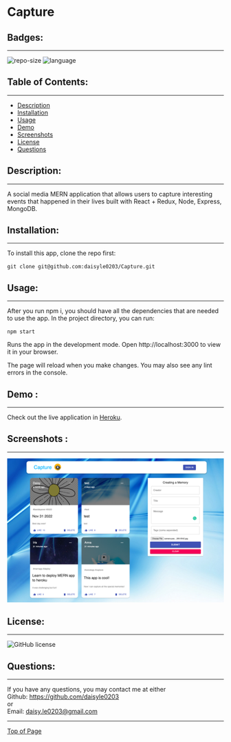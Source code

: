 # Capture

## Badges:
---
![repo-size](https://img.shields.io/github/repo-size/daisyle0203/Capture)
![language](https://img.shields.io/github/languages/top/daisyle0203/Capture)

## Table of Contents:
---
- [Description](#description)
- [Installation](#installation)
- [Usage](#usage)
- [Demo](#demo)
- [Screenshots](#screenshots)
- [License](#license)
- [Questions](#questions)

## Description:
---
A social media MERN application that allows users to capture interesting events that happened in their lives built with React + Redux, Node, Express, MongoDB.

## Installation:
---
To install this app, clone the repo first:
```
git clone git@github.com:daisyle0203/Capture.git
```

## Usage:
---
After you run npm i, you should have all the dependencies that are needed to use the app. In the project directory, you can run:
```
npm start
```
Runs the app in the development mode.
Open http://localhost:3000 to view it in your browser.

The page will reload when you make changes.
You may also see any lint errors in the console.

## Demo :
---
Check out the live application in [Heroku](https://mysterious-mountain-50299.herokuapp.com/).
## Screenshots :
---

![Homepage](./client/src/images/screenshot.png)

## License:
---
![GitHub license](https://img.shields.io/github/license/Naereen/StrapDown.js.svg)

## Questions:
---

If you have any questions, you may contact me at either <br>
Github: https://github.com/daisyle0203
<br>
or
<br>
Email: [daisy.le0203@gmail.com](mailto:daisy.le0203@gmail.com)

---

[Top of Page](#capture)